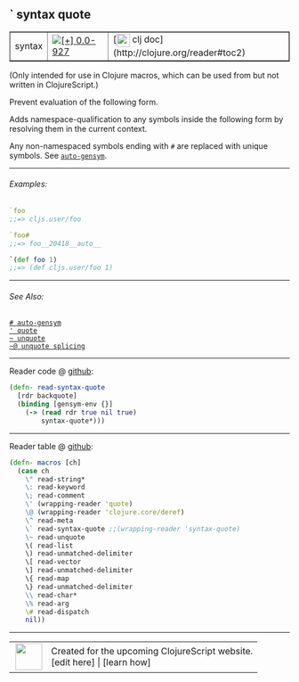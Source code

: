 ## ` syntax quote



 <table border="1">
<tr>
<td>syntax</td>
<td><a href="https://github.com/cljsinfo/cljs-api-docs/tree/0.0-927"><img valign="middle" alt="[+] 0.0-927" title="Added in 0.0-927" src="https://img.shields.io/badge/+-0.0--927-lightgrey.svg"></a> </td>
<td>
[<img height="24px" valign="middle" src="http://i.imgur.com/1GjPKvB.png"> clj doc](http://clojure.org/reader#toc2)
</td>
</tr>
</table>



(Only intended for use in Clojure macros, which can be used from but not
written in ClojureScript.)

Prevent evaluation of the following form.

Adds namespace-qualification to any symbols inside the following form by
resolving them in the current context.

Any non-namespaced symbols ending with `#` are replaced with unique symbols.
See [`auto-gensym`][doc:syntax/auto-gensym].

[doc:syntax/auto-gensym]:../syntax/auto-gensym.md

---

###### Examples:

```clj
`foo
;;=> cljs.user/foo

`foo#
;;=> foo__20418__auto__

`(def foo 1)
;;=> (def cljs.user/foo 1)
```



---

###### See Also:

[`# auto-gensym`](../syntax/auto-gensym.md)<br>
[`' quote`](../syntax/quote.md)<br>
[`~ unquote`](../syntax/unquote.md)<br>
[`~@ unquote splicing`](../syntax/unquote-splicing.md)<br>

---





Reader code @ [github](https://github.com/clojure/tools.reader/blob/tools.reader-0.7.9/src/main/clojure/clojure/tools/reader.clj#L545-L549):

```clj
(defn- read-syntax-quote
  [rdr backquote]
  (binding [gensym-env {}]
    (-> (read rdr true nil true)
        syntax-quote*)))
```

<!--
Repo - tag - source tree - lines:

 <pre>
tools.reader @ tools.reader-0.7.9
└── src
    └── main
        └── clojure
            └── clojure
                └── tools
                    └── <ins>[reader.clj:545-549](https://github.com/clojure/tools.reader/blob/tools.reader-0.7.9/src/main/clojure/clojure/tools/reader.clj#L545-L549)</ins>
</pre>
-->

---
Reader table @ [github](https://github.com/clojure/tools.reader/blob/tools.reader-0.7.9/src/main/clojure/clojure/tools/reader.clj#L551-L570):

```clj
(defn- macros [ch]
  (case ch
    \" read-string*
    \: read-keyword
    \; read-comment
    \' (wrapping-reader 'quote)
    \@ (wrapping-reader 'clojure.core/deref)
    \^ read-meta
    \` read-syntax-quote ;;(wrapping-reader 'syntax-quote)
    \~ read-unquote
    \( read-list
    \) read-unmatched-delimiter
    \[ read-vector
    \] read-unmatched-delimiter
    \{ read-map
    \} read-unmatched-delimiter
    \\ read-char*
    \% read-arg
    \# read-dispatch
    nil))
```

<!--
Repo - tag - source tree - lines:

 <pre>
tools.reader @ tools.reader-0.7.9
└── src
    └── main
        └── clojure
            └── clojure
                └── tools
                    └── <ins>[reader.clj:551-570](https://github.com/clojure/tools.reader/blob/tools.reader-0.7.9/src/main/clojure/clojure/tools/reader.clj#L551-L570)</ins>
</pre>
-->

---



 <table>
<tr><td>
<img valign="middle" align="right" width="48px" src="http://i.imgur.com/Hi20huC.png">
</td><td>
Created for the upcoming ClojureScript website.<br>
[edit here] | [learn how]
</td></tr></table>

[edit here]:https://github.com/cljsinfo/cljs-api-docs/blob/master/cljsdoc/syntax/syntax-quote.cljsdoc
[learn how]:https://github.com/cljsinfo/cljs-api-docs/wiki/cljsdoc-files

<!--

This information was too distracting to show to readers, but I'll leave it
commented here since it is helpful to:

- pretty-print the data used to generate this document
- and show how to retrieve that data



The API data for this symbol:

```clj
{:description "(Only intended for use in Clojure macros, which can be used from but not\nwritten in ClojureScript.)\n\nPrevent evaluation of the following form.\n\nAdds namespace-qualification to any symbols inside the following form by\nresolving them in the current context.\n\nAny non-namespaced symbols ending with `#` are replaced with unique symbols.\nSee [doc:syntax/auto-gensym].",
 :ns "syntax",
 :name "syntax-quote",
 :history [["+" "0.0-927"]],
 :type "syntax",
 :related ["syntax/auto-gensym"
           "syntax/quote"
           "syntax/unquote"
           "syntax/unquote-splicing"],
 :full-name-encode "syntax/syntax-quote",
 :extra-sources ({:code "(defn- read-syntax-quote\n  [rdr backquote]\n  (binding [gensym-env {}]\n    (-> (read rdr true nil true)\n        syntax-quote*)))",
                  :title "Reader code",
                  :repo "tools.reader",
                  :tag "tools.reader-0.7.9",
                  :filename "src/main/clojure/clojure/tools/reader.clj",
                  :lines [545 549]}
                 {:code "(defn- macros [ch]\n  (case ch\n    \\\" read-string*\n    \\: read-keyword\n    \\; read-comment\n    \\' (wrapping-reader 'quote)\n    \\@ (wrapping-reader 'clojure.core/deref)\n    \\^ read-meta\n    \\` read-syntax-quote ;;(wrapping-reader 'syntax-quote)\n    \\~ read-unquote\n    \\( read-list\n    \\) read-unmatched-delimiter\n    \\[ read-vector\n    \\] read-unmatched-delimiter\n    \\{ read-map\n    \\} read-unmatched-delimiter\n    \\\\ read-char*\n    \\% read-arg\n    \\# read-dispatch\n    nil))",
                  :title "Reader table",
                  :repo "tools.reader",
                  :tag "tools.reader-0.7.9",
                  :filename "src/main/clojure/clojure/tools/reader.clj",
                  :lines [551 570]}),
 :examples [{:id "bffbdf",
             :content "```clj\n`foo\n;;=> cljs.user/foo\n\n`foo#\n;;=> foo__20418__auto__\n\n`(def foo 1)\n;;=> (def cljs.user/foo 1)\n```"}],
 :full-name "syntax/syntax-quote",
 :display "` syntax quote",
 :clj-doc "http://clojure.org/reader#toc2"}

```

Retrieve the API data for this symbol:

```clj
;; from Clojure REPL
(require '[clojure.edn :as edn])
(-> (slurp "https://raw.githubusercontent.com/cljsinfo/cljs-api-docs/catalog/cljs-api.edn")
    (edn/read-string)
    (get-in [:symbols "syntax/syntax-quote"]))
```

-->
